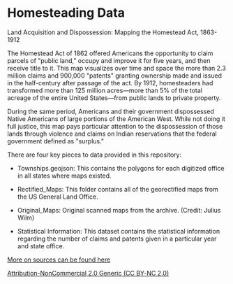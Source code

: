 # Homesteading Data
Land Acquisition and Dispossession: Mapping the Homestead Act, 1863-1912

The Homestead Act of 1862 offered Americans the opportunity to claim parcels of "public land," occupy and improve it for five years, and then receive title to it. This map visualizes over time and space the more than 2.3 million claims and 900,000 "patents" granting ownership made and issued in the half-century after passage of the act. By 1912, homesteaders had transformed more than 125 million acres—more than 5% of the total acreage of the entire United States—from public lands to private property.

During the same period, Americans and their government dispossessed Native Americans of large portions of the American West. While not doing it full justice, this map pays particular attention to the dispossession of those lands through violence and claims on Indian reservations that the federal government defined as "surplus."

There are four key pieces to data provided in this repository:

+ Townships.geojson: This contains the polygons for each digitized office in all states where maps existed. 

+ Rectified_Maps: This folder contains all of the georectified maps from the US General Land Office. 

+ Original_Maps: Original scanned maps from the archive. (Credit: Julius Wilm)

+ Statistical Information: This dataset contains the statistical information regarding the number of claims and patents given in a particular year and state office. 

[More on sources can be found here](https://dsl.richmond.edu/panorama/homesteading/map/text/sources)

[Attribution-NonCommercial 2.0 Generic (CC BY-NC 2.0)](https://creativecommons.org/licenses/by-nc/2.0/)

